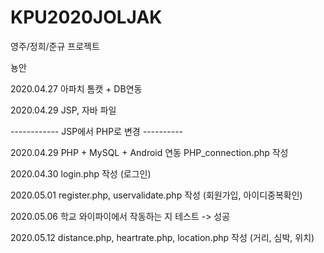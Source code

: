 # KPU2020JOLJAK
영주/정희/준규 프로젝트

뇽안


2020.04.27
아파치 톰캣 + DB연동

2020.04.29
JSP, 자바 파일 

------------ JSP에서 PHP로 변경 ----------

2020.04.29
PHP + MySQL + Android 연동
PHP_connection.php 작성

2020.04.30
login.php 작성 (로그인)

2020.05.01
register.php, uservalidate.php 작성 (회원가입, 아이디중복확인)

2020.05.06
학교 와이파이에서 작동하는 지 테스트 -> 성공

2020.05.12
distance.php, heartrate.php, location.php 작성 (거리, 심박, 위치)
